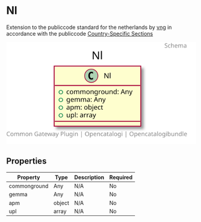 # Nl

Extension to the publiccode standard for the netherlands by [vng](https://vng.nl/) in accordance with the publiccode [Country-Specific Sections](https://yml.publiccode.tools/country.html)

![Class Diagram](https://github.com/OpenCatalogi/OpenCatalogiBundle/blob/documentation/docs/schema/Nl.svg)

## Properties

| Property | Type | Description | Required |
|----------|------|-------------|----------|
| commonground | Any | N/A | No |
| gemma | Any | N/A | No |
| apm | object | N/A | No |
| upl | array | N/A | No |
